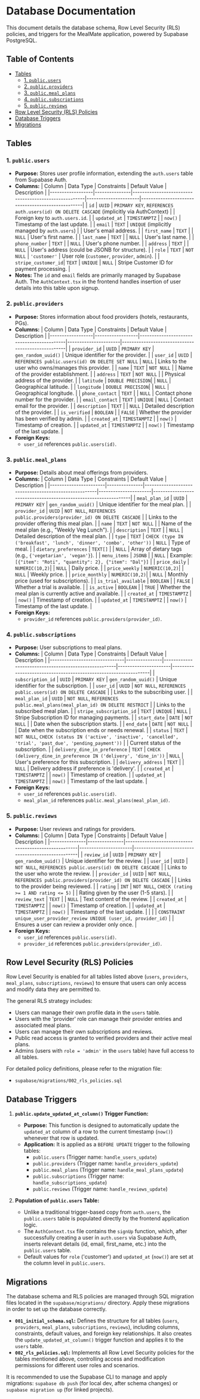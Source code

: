 # Database Documentation

This document details the database schema, Row Level Security (RLS) policies, and triggers for the MealMate application, powered by Supabase PostgreSQL.

## Table of Contents
- [Tables](#tables)
  - [1. `public.users`](#1-publicusers)
  - [2. `public.providers`](#2-publicproviders)
  - [3. `public.meal_plans`](#3-publicmeal_plans)
  - [4. `public.subscriptions`](#4-publicsubscriptions)
  - [5. `public.reviews`](#5-publicreviews)
- [Row Level Security (RLS) Policies](#row-level-security-rls-policies)
- [Database Triggers](#database-triggers)
- [Migrations](#migrations)

## Tables

### 1. `public.users`
- **Purpose:** Stores user profile information, extending the `auth.users` table from Supabase Auth.
- **Columns:**
    | Column           | Data Type     | Constraints                                          | Default Value        | Description                                      |
    |------------------|---------------|------------------------------------------------------|----------------------|--------------------------------------------------|
    | `id`             | `UUID`        | `PRIMARY KEY`, `REFERENCES auth.users(id) ON DELETE CASCADE` (implicitly via AuthContext) |                      | Foreign key to `auth.users.id`.                  |
    | `updated_at`     | `TIMESTAMPTZ` |                                                      | `now()`              | Timestamp of the last update.                    |
    | `email`          | `TEXT`        | `UNIQUE` (implicitly managed by `auth.users`)        |                      | User's email address.                            |
    | `first_name`     | `TEXT`        |                                                      | `NULL`               | User's first name.                               |
    | `last_name`      | `TEXT`        |                                                      | `NULL`               | User's last name.                                |
    | `phone_number`   | `TEXT`        |                                                      | `NULL`               | User's phone number.                             |
    | `address`        | `TEXT`        |                                                      | `NULL`               | User's address (could be JSONB for structure).   |
    | `role`           | `TEXT`        | `NOT NULL`                                           | `'customer'`         | User role (`customer`, `provider`, `admin`).     |
    | `stripe_customer_id`| `TEXT`     | `UNIQUE`                                             | `NULL`               | Stripe Customer ID for payment processing.       |
- **Notes:** The `id` and `email` fields are primarily managed by Supabase Auth. The `AuthContext.tsx` in the frontend handles insertion of user details into this table upon signup.

### 2. `public.providers`
- **Purpose:** Stores information about food providers (hotels, restaurants, PGs).
- **Columns:**
    | Column           | Data Type        | Constraints                               | Default Value        | Description                                       |
    |------------------|------------------|-------------------------------------------|----------------------|---------------------------------------------------|
    | `provider_id`    | `UUID`           | `PRIMARY KEY`                             | `gen_random_uuid()`  | Unique identifier for the provider.               |
    | `user_id`        | `UUID`           | `REFERENCES public.users(id) ON DELETE SET NULL` | `NULL`            | Links to the user who owns/manages this provider. |
    | `name`           | `TEXT`           | `NOT NULL`                                |                      | Name of the provider establishment.               |
    | `address`        | `TEXT`           | `NOT NULL`                                |                      | Physical address of the provider.                 |
    | `latitude`       | `DOUBLE PRECISION`|                                           | `NULL`               | Geographical latitude.                            |
    | `longitude`      | `DOUBLE PRECISION`|                                           | `NULL`               | Geographical longitude.                           |
    | `phone_contact`  | `TEXT`           |                                           | `NULL`               | Contact phone number for the provider.            |
    | `email_contact`  | `TEXT`           | `UNIQUE`                                  | `NULL`               | Contact email for the provider.                   |
    | `description`    | `TEXT`           |                                           | `NULL`               | Detailed description of the provider.             |
    | `is_verified`    | `BOOLEAN`        |                                           | `FALSE`              | Whether the provider has been verified by admin.  |
    | `created_at`     | `TIMESTAMPTZ`    |                                           | `now()`              | Timestamp of creation.                            |
    | `updated_at`     | `TIMESTAMPTZ`    |                                           | `now()`              | Timestamp of the last update.                     |
- **Foreign Keys:**
    - `user_id` references `public.users(id)`.

### 3. `public.meal_plans`
- **Purpose:** Details about meal offerings from providers.
- **Columns:**
    | Column                | Data Type     | Constraints                                          | Default Value        | Description                                                     |
    |-----------------------|---------------|------------------------------------------------------|----------------------|-----------------------------------------------------------------|
    | `meal_plan_id`        | `UUID`        | `PRIMARY KEY`                                        | `gen_random_uuid()`  | Unique identifier for the meal plan.                            |
    | `provider_id`         | `UUID`        | `NOT NULL`, `REFERENCES public.providers(provider_id) ON DELETE CASCADE` |       | Links to the provider offering this meal plan.                |
    | `name`                | `TEXT`        | `NOT NULL`                                           |                      | Name of the meal plan (e.g., "Weekly Veg Lunch").             |
    | `description`         | `TEXT`        |                                                      | `NULL`               | Detailed description of the meal plan.                          |
    | `type`                | `TEXT`        | `CHECK (type IN ('breakfast', 'lunch', 'dinner', 'combo', 'other'))` | `NULL` | Type of meal.                                                 |
    | `dietary_preferences` | `TEXT[]`      |                                                      | `NULL`               | Array of dietary tags (e.g., `{'vegetarian', 'vegan'}`).      |
    | `menu_items`          | `JSONB`       |                                                      | `NULL`               | Example: `[{"item": "Roti", "quantity": 2}, {"item": "Dal"}]` |
    | `price_daily`         | `NUMERIC(10,2)`|                                                      | `NULL`               | Daily price.                                                    |
    | `price_weekly`        | `NUMERIC(10,2)`|                                                      | `NULL`               | Weekly price.                                                   |
    | `price_monthly`       | `NUMERIC(10,2)`|                                                      | `NULL`               | Monthly price (used for subscriptions).                         |
    | `is_trial_available`  | `BOOLEAN`     |                                                      | `FALSE`              | Whether a trial is available.                                   |
    | `is_active`           | `BOOLEAN`     |                                                      | `TRUE`               | Whether the meal plan is currently active and available.        |
    | `created_at`          | `TIMESTAMPTZ` |                                                      | `now()`              | Timestamp of creation.                                          |
    | `updated_at`          | `TIMESTAMPTZ` |                                                      | `now()`              | Timestamp of the last update.                                   |
- **Foreign Keys:**
    - `provider_id` references `public.providers(provider_id)`.

### 4. `public.subscriptions`
- **Purpose:** User subscriptions to meal plans.
- **Columns:**
    | Column                        | Data Type     | Constraints                                          | Default Value        | Description                                                     |
    |-------------------------------|---------------|------------------------------------------------------|----------------------|-----------------------------------------------------------------|
    | `subscription_id`             | `UUID`        | `PRIMARY KEY`                                        | `gen_random_uuid()`  | Unique identifier for the subscription.                         |
    | `user_id`                     | `UUID`        | `NOT NULL`, `REFERENCES public.users(id) ON DELETE CASCADE` |                    | Links to the subscribing user.                                  |
    | `meal_plan_id`                | `UUID`        | `NOT NULL`, `REFERENCES public.meal_plans(meal_plan_id) ON DELETE RESTRICT` | | Links to the subscribed meal plan.                            |
    | `stripe_subscription_id`      | `TEXT`        | `UNIQUE`                                             | `NULL`               | Stripe Subscription ID for managing payments.                   |
    | `start_date`                  | `DATE`        | `NOT NULL`                                           |                      | Date when the subscription starts.                              |
    | `end_date`                    | `DATE`        | `NOT NULL`                                           |                      | Date when the subscription ends or needs renewal.               |
    | `status`                      | `TEXT`        | `NOT NULL`, `CHECK (status IN ('active', 'inactive', 'cancelled', 'trial', 'past_due', 'pending_payment'))` | | Current status of the subscription.                           |
    | `delivery_dine_in_preference` | `TEXT`        | `CHECK (delivery_dine_in_preference IN ('delivery', 'dine_in'))` | `NULL`        | User's preference for this subscription.                        |
    | `delivery_address`            | `TEXT`        |                                                      | `NULL`               | Delivery address if preference is 'delivery'.                   |
    | `created_at`                  | `TIMESTAMPTZ` |                                                      | `now()`              | Timestamp of creation.                                          |
    | `updated_at`                  | `TIMESTAMPTZ` |                                                      | `now()`              | Timestamp of the last update.                                   |
- **Foreign Keys:**
    - `user_id` references `public.users(id)`.
    - `meal_plan_id` references `public.meal_plans(meal_plan_id)`.

### 5. `public.reviews`
- **Purpose:** User reviews and ratings for providers.
- **Columns:**
    | Column        | Data Type     | Constraints                                          | Default Value        | Description                                       |
    |---------------|---------------|------------------------------------------------------|----------------------|---------------------------------------------------|
    | `review_id`   | `UUID`        | `PRIMARY KEY`                                        | `gen_random_uuid()`  | Unique identifier for the review.                 |
    | `user_id`     | `UUID`        | `NOT NULL`, `REFERENCES public.users(id) ON DELETE CASCADE` |                    | Links to the user who wrote the review.           |
    | `provider_id` | `UUID`        | `NOT NULL`, `REFERENCES public.providers(provider_id) ON DELETE CASCADE` | | Links to the provider being reviewed.           |
    | `rating`      | `INT`         | `NOT NULL`, `CHECK (rating >= 1 AND rating <= 5)`    |                      | Rating given by the user (1-5 stars).             |
    | `review_text` | `TEXT`        |                                                      | `NULL`               | Text content of the review.                       |
    | `created_at`  | `TIMESTAMPTZ` |                                                      | `now()`              | Timestamp of creation.                            |
    | `updated_at`  | `TIMESTAMPTZ` |                                                      | `now()`              | Timestamp of the last update.                     |
    |               |               | `CONSTRAINT unique_user_provider_review UNIQUE (user_id, provider_id)` | | Ensures a user can review a provider only once. |
- **Foreign Keys:**
    - `user_id` references `public.users(id)`.
    - `provider_id` references `public.providers(provider_id)`.

## Row Level Security (RLS) Policies

Row Level Security is enabled for all tables listed above (`users`, `providers`, `meal_plans`, `subscriptions`, `reviews`) to ensure that users can only access and modify data they are permitted to.

The general RLS strategy includes:
- Users can manage their own profile data in the `users` table.
- Users with the 'provider' role can manage their provider entries and associated meal plans.
- Users can manage their own subscriptions and reviews.
- Public read access is granted to verified providers and their active meal plans.
- Admins (users with `role = 'admin'` in the `users` table) have full access to all tables.

For detailed policy definitions, please refer to the migration file:
- `supabase/migrations/002_rls_policies.sql`

## Database Triggers

1.  **`public.update_updated_at_column()` Trigger Function:**
    - **Purpose:** This function is designed to automatically update the `updated_at` column of a row to the current timestamp (`now()`) whenever that row is updated.
    - **Application:** It is applied as a `BEFORE UPDATE` trigger to the following tables:
        - `public.users` (Trigger name: `handle_users_update`)
        - `public.providers` (Trigger name: `handle_providers_update`)
        - `public.meal_plans` (Trigger name: `handle_meal_plans_update`)
        - `public.subscriptions` (Trigger name: `handle_subscriptions_update`)
        - `public.reviews` (Trigger name: `handle_reviews_update`)

2.  **Population of `public.users` Table:**
    - Unlike a traditional trigger-based copy from `auth.users`, the `public.users` table is populated directly by the frontend application logic.
    - The `AuthContext.tsx` file contains the `signUp` function, which, after successfully creating a user in `auth.users` via Supabase Auth, inserts relevant details (id, email, first_name, etc.) into the `public.users` table.
    - Default values for `role` ('customer') and `updated_at` (`now()`) are set at the column level in `public.users`.

## Migrations

The database schema and RLS policies are managed through SQL migration files located in the `supabase/migrations/` directory. Apply these migrations in order to set up the database correctly.

- **`001_initial_schema.sql`:** Defines the structure for all tables (`users`, `providers`, `meal_plans`, `subscriptions`, `reviews`), including columns, constraints, default values, and foreign key relationships. It also creates the `update_updated_at_column()` trigger function and applies it to the `users` table.
- **`002_rls_policies.sql`:** Implements all Row Level Security policies for the tables mentioned above, controlling access and modification permissions for different user roles and scenarios.

It is recommended to use the Supabase CLI to manage and apply migrations: `supabase db push` (for local dev, after schema changes) or `supabase migration up` (for linked projects).
